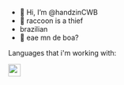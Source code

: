 - 👋 Hi, I’m @handzinCWB
- 🦝 raccoon is a thief
- brazilian 
- 👋 eae mn de boa? 

Languages that i'm working with:

<img src="https://upload.wikimedia.org/wikipedia/commons/thumb/c/cf/Lua-Logo.svg/1200px-Lua-Logo.svg.png" width="25vw" height="25vh">  
<!--
<img src="" width="700vw" height="350vh">
-->
<!---
handzinCWB/handzinCWB is a ✨ special ✨ repository because its `README.md` (this file) appears on your GitHub profile.
You can click the Preview link to take a look at your changes.
--->
